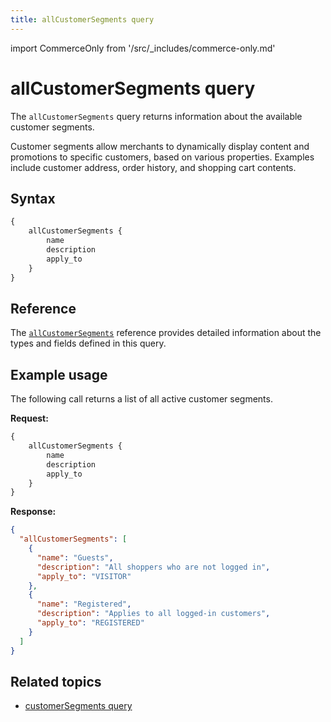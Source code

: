 ```yaml
---
title: allCustomerSegments query
---
```


import CommerceOnly from '/src/_includes/commerce-only.md'

<CommerceOnly />

# allCustomerSegments query

The `allCustomerSegments` query returns information about the available customer segments.

Customer segments allow merchants to dynamically display content and promotions to specific customers, based on various properties.
Examples include customer address, order history, and shopping cart contents.

## Syntax

```graphql
{
    allCustomerSegments {
        name
        description
        apply_to
    }
}
```

## Reference

The [`allCustomerSegments`](https://developer.adobe.com/commerce/webapi/graphql-api/index.html#query-allCustomerSegments) reference provides detailed information about the types and fields defined in this query.

## Example usage

The following call returns a list of all active customer segments.

**Request:**

```graphql
{
    allCustomerSegments {
        name
        description
        apply_to
    }
}
```

**Response:**

```json
{
  "allCustomerSegments": [
    {
      "name": "Guests",
      "description": "All shoppers who are not logged in",
      "apply_to": "VISITOR"
    },
    {
      "name": "Registered",
      "description": "Applies to all logged-in customers",
      "apply_to": "REGISTERED"
    }
  ]
}
```

## Related topics

*  [customerSegments query](segments.md)
